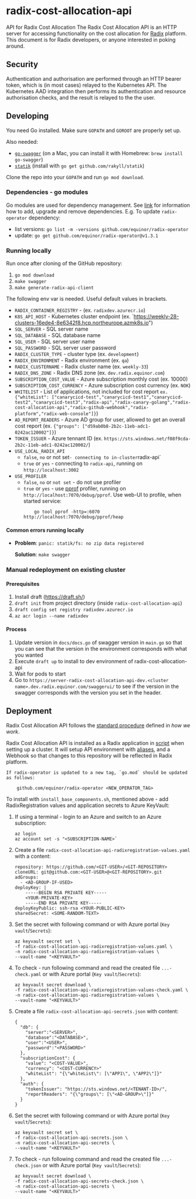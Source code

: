 # radix-cost-allocation-api
API for Radix Cost Allocation
The Radix Cost Allocation API is an HTTP server for accessing functionality on the cost allocation for [Radix](https://www.radix.equinor.com) platform. This document is for Radix developers, or anyone interested in poking around.

## Security

Authentication and authorisation are performed through an HTTP bearer token, which is (in most cases) relayed to the Kubernetes API. The Kubernetes AAD integration then performs its authentication and resource authorisation checks, and the result is relayed to the the user.

## Developing

You need Go installed. Make sure `GOPATH` and `GOROOT` are properly set up.

Also needed:

- [`go-swagger`](https://github.com/go-swagger/go-swagger) (on a Mac, you can install it with Homebrew: `brew install go-swagger`)
- [`statik`](https://github.com/rakyll/statik) (install with `go get github.com/rakyll/statik`)

Clone the repo into your `GOPATH` and run `go mod download`.

### Dependencies - go modules

Go modules are used for dependency management. See [link](https://blog.golang.org/using-go-modules) for information how to add, upgrade and remove dependencies. E.g. To update `radix-operator` dependency:

- list versions: `go list -m -versions github.com/equinor/radix-operator`
- update: `go get github.com/equinor/radix-operator@v1.3.1`

### Running locally

Run once after cloning of the GitHub repository:

1. `go mod download`
2. `make swagger`
3. `make generate-radix-api-client`

The following env var is needed. Useful default values in brackets.

* `RADIX_CONTAINER_REGISTRY` - (ex. `radixdev.azurecr.io`)
* `K8S_API_HOST` - Kubernetes cluster endpoint (ex. `https://weekly-28-clusters-16ede4-8e6342f8.hcp.northeurope.azmk8s.io")
* `SQL_SERVER` - SQL server name
* `SQL_DATABASE` - SQL database name
* `SQL_USER` - SQL server user name
* `SQL_PASSWORD` - SQL server user password
* `RADIX_CLUSTER_TYPE` - cluster type (ex. `development`)
* `RADIX_ENVIRONMENT` - Radix environment (ex. `qa`)
* `RADIX_CLUSTERNAME` - Radix cluster name (ex. `weekly-33`)
* `RADIX_DNS_ZONE` - Radix DNS zone (ex. `dev.radix.equinor.com`)
* `SUBSCRIPTION_COST_VALUE` - Azure subscription monthly cost (ex. 10000)
* `SUBSCRIPTION_COST_CURRENCY` - Azure subscription cost currency (ex. `NOK`)
* `WHITELIST` - List of applications, not included for cost report `ex. {"whiteList": ["canarycicd-test","canarycicd-test1","canarycicd-test2","canarycicd-test3","radix-api","radix-canary-golang","radix-cost-allocation-api","radix-github-webhook","radix-platform","radix-web-console"]}`)
* `AD_REPORT_READERS` - Azure AD group for user, allowed to get an overall cost report (ex. `{"groups": ["d59ab0b8-2b2c-11eb-adc1-0242ac120002"]}`)
* `TOKEN_ISSUER` - Azure tennant ID (ex. `https://sts.windows.net/f08f9cda-2b2c-11eb-adc1-0242ac120002/`)
* `USE_LOCAL_RADIX_API`
  * `false`, `no` or not set` - connecting to in-cluster `radix-api`
  * `true` or `yes` - connecting to `radix-api`, running on `http://localhost:3002`
* `USE_PROFILER`
  * `false`, `no` or `not set` - do not use profiler
  * `true` or `yes` - use [pprof](https://golang.org/pkg/net/http/pprof/) profiler, running on `http://localhost:7070/debug/pprof`. Use web-UI to profile, when started service:
    ```
        go tool pprof -http=:6070 http://localhost:7070/debug/pprof/heap
    ```

#### Common errors running locally

- **Problem**: `panic: statik/fs: no zip data registered`

  **Solution**: `make swagger`

### Manual redeployment on existing cluster

#### Prerequisites

1. Install draft (https://draft.sh/)
2. `draft init` from project directory (inside `radix-cost-allocation-api`)
3. `draft config set registry radixdev.azurecr.io`
4. `az acr login --name radixdev`

#### Process

1. Update version in `docs/docs.go` of swagger version in `main.go` so that you can see that the version in the environment corresponds with what you wanted
2. Execute `draft up` to install to dev environment of radix-cost-allocation-api
3. Wait for pods to start
4. Go to `https://server-radix-cost-allocation-api-dev.<cluster name>.dev.radix.equinor.com/swaggerui/` to see if the version in the swagger corresponds with the version you set in the header.

## Deployment

Radix Cost Allocation API follows the [standard procedure](https://github.com/equinor/radix-private/blob/master/docs/how-we-work/development-practices.md#standard-radix-applications) defined in _how we work_. 

Radix Cost Allocation API is installed as a Radix application in [script](https://github.com/equinor/radix-platform/blob/master/scripts/install_base_components.sh) when setting up a cluster. It will setup API environment with [aliases](https://github.com/equinor/radix-platform/blob/master/scripts/create_alias.sh), and a Webhook so that changes to this repository will be reflected in Radix platform. 
```
If radix-operator is updated to a new tag, `go.mod` should be updated as follows: 
   
    github.com/equinor/radix-operator <NEW_OPERATOR_TAG>
```
To install with `install_base_components.sh`, mentioned above - add RadixRegistration values and application secrets to Azure KeyVault:
1. If using a terminal - login to an Azure and switch to an Azure subscription:
    ```
    az login
    az account set -s "<SUBSCRIPTION-NAME>`
    ```
2. Create a file `radix-cost-allocation-api-radixregistration-values.yaml` with a content:
    ```
    repository: https://github.com/<GIT-USER>/<GIT-REPOSITORY>
    cloneURL: git@github.com:<GIT-USER>@<GIT-REPOSITORY>.git
    adGroups:
      - <AD-GROUP-IF-USED>
    deployKey: |
        -----BEGIN RSA PRIVATE KEY-----
        <YOUR-PRIVATE-KEY>
        -----END RSA PRIVATE KEY-----
    deployKeyPublic: ssh-rsa <YOUR-PUBLIC-KEY>
    sharedSecret: <SOME-RANDOM-TEXT>
    ```
3. Set the secret with following command or with Azure portal (`Key vault`/`Secrets`):
    ```
    az keyvault secret set  \
    -f radix-cost-allocation-api-radixregistration-values.yaml \
    -n radix-cost-allocation-api-radixregistration-values \
    --vault-name "<KEYVAULT>"
    ```
4. To check - run following command and read the created file `...-check.yaml` or with Azure portal (`Key vault`/`Secrets`):
    ```
    az keyvault secret download \
    -f radix-cost-allocation-api-radixregistration-values-check.yaml \
    -n radix-cost-allocation-api-radixregistration-values \
    --vault-name "<KEYVAULT>" 
    ```
5. Create a file `radix-cost-allocation-api-secrets.json` with content:
    ```
    {
      "db": {
        "server":"<SERVER>",
        "database":"<DATABASE>",
        "user":"<USER>",
        "password":"<PASSWORD>"
      },
      "subscriptionCost": {
        "value": "<COST-VALUE>",
        "currency": "<COST-CURRENCY>"
        "whiteList": "{\"whiteList\": [\"APP1\", \"APP2\"]}"
      },
      "auth": {
        "tokenIssuer": "https://sts.windows.net/<TENANT-ID>/",
        "reportReaders": "{\"groups\": [\"<AD-GROUP>\"]}"
      }
    }
    ```
6. Set the secret with following command or with Azure portal (`Key vault`/`Secrets`):
    ```
    az keyvault secret set \
    -f radix-cost-allocation-api-secrets.json \
    -n radix-cost-allocation-api-secrets \
    --vault-name "<KEYVAULT>"
    ```
7. To check - run following command and read the created file `...-check.json` or with Azure portal (`Key vault`/`Secrets`):
    ```
    az keyvault secret download \
    -f radix-cost-allocation-api-secrets-check.json \
    -n radix-cost-allocation-api-secrets \
    --vault-name "<KEYVAULT>" 
    ```
 
